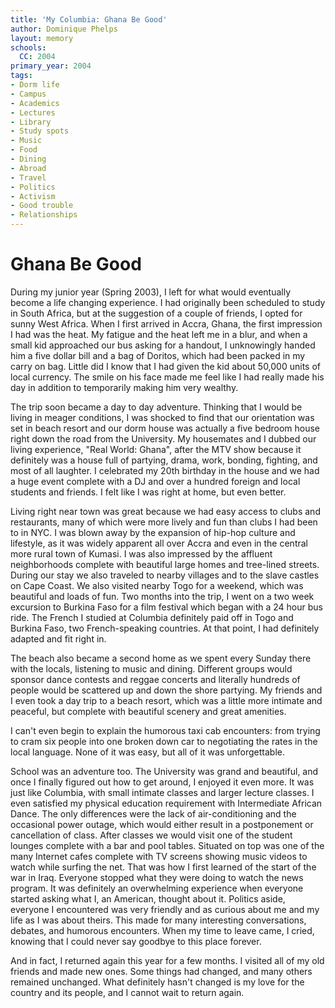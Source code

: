 ```yaml
---
title: 'My Columbia: Ghana Be Good'
author: Dominique Phelps
layout: memory
schools:
  CC: 2004
primary_year: 2004
tags:
- Dorm life
- Campus
- Academics
- Lectures
- Library
- Study spots
- Music
- Food
- Dining
- Abroad
- Travel
- Politics
- Activism
- Good trouble
- Relationships
---
```

# Ghana Be Good

During my junior year (Spring 2003), I left for what would eventually become a life changing experience.  I had originally been scheduled to study in South Africa, but at the suggestion of a couple of friends, I opted for sunny West Africa.  When I first arrived in Accra, Ghana, the first impression I had was the heat.  My fatigue and the heat left me in a blur, and when a small kid approached our bus asking for a handout, I unknowingly handed him a five dollar bill and a bag of Doritos, which had been packed in my carry on bag.  Little did I know that I had given the kid about 50,000 units of local currency. The smile on his face made me feel like I had really made his day in addition to temporarily making him very wealthy.

The trip soon became a day to day adventure.  Thinking that I would be living in meager conditions, I was shocked to find that our orientation was set in beach resort and our dorm house was actually a five bedroom house right down the road from the University.  My housemates and I dubbed our living experience, "Real World: Ghana", after the MTV show because it definitely was a house full of partying, drama, work, bonding, fighting, and most of all laughter.  I celebrated my 20th birthday in the house and we had a huge event complete with a DJ and over a hundred foreign and local students and friends.  I felt like I was right at home, but even better.

Living right near town was great because we had easy access to clubs and restaurants, many of which were more lively and fun than clubs I had been to in NYC.  I was blown away by the expansion of hip-hop culture and lifestyle, as it was widely apparent all over Accra and even in the central more rural town of Kumasi. I was also impressed by the affluent neighborhoods complete with beautiful large homes and tree-lined streets. During our stay we also traveled to nearby villages and to the slave castles on Cape Coast.  We also visited nearby Togo for a weekend, which was beautiful and loads of fun. Two months into the trip, I went on a two week excursion to Burkina Faso for a film festival which began with a 24 hour bus ride.  The French I studied at Columbia definitely paid off in Togo and Burkina Faso, two French-speaking countries. At that point, I had definitely adapted and fit right in.

The beach also became a second home as we spent every Sunday there with the locals, listening to music and dining.  Different groups would sponsor dance contests and reggae concerts and literally hundreds of people would be scattered up and down the shore partying.  My friends and I even took a day trip to a beach resort, which was a little more intimate and peaceful, but complete with beautiful scenery and great amenities.

I can't even begin to explain the humorous taxi cab encounters: from trying to cram six people into one broken down car to negotiating the rates in the local language.  None of it was easy, but all of it was unforgettable.

School was an adventure too.  The University was grand and beautiful, and once I finally figured out how to get around, I enjoyed it even more.  It was just like Columbia, with small intimate classes and larger lecture classes.  I even satisfied my physical education requirement with Intermediate African Dance.  The only differences were the lack of air-conditioning and the occasional power outage, which would either result in a postponement or cancellation of class. After classes we would visit one of the student lounges complete with a bar and pool tables.  Situated on top was one of the many Internet cafes complete with TV screens showing music videos to watch while surfing the net.  That was how I first learned of the start of the war in Iraq.  Everyone stopped what they were doing to watch the news program.  It was definitely an overwhelming experience when everyone started asking what I, an American, thought about it.  Politics aside, everyone I encountered was very friendly and as curious about me and my life as I was about theirs.  This made for many interesting conversations, debates, and humorous encounters.  When my time to leave came, I cried, knowing that I could never say goodbye to this place forever.

And in fact, I returned again this year for a few months.  I visited all of my old friends and made new ones.  Some things had changed, and many others remained unchanged.  What definitely hasn't changed is my love for the country and its people, and I cannot wait to return again.

